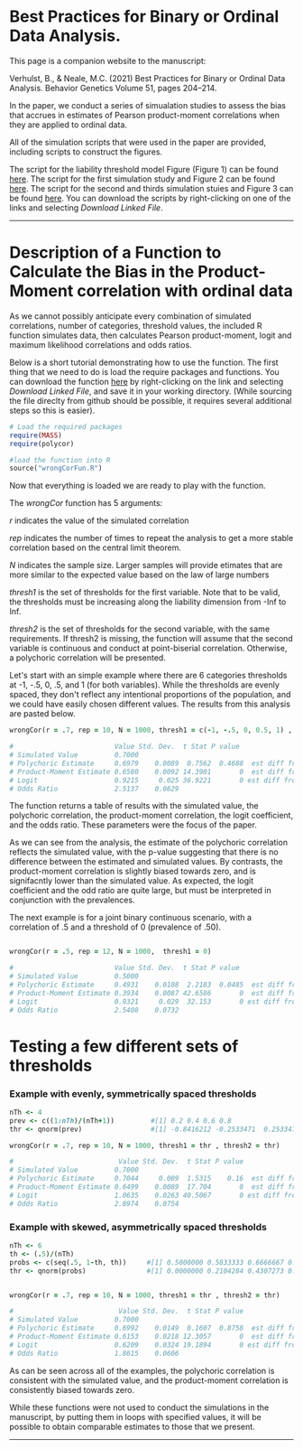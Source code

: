 # Best Practices for Binary or Ordinal Data Analysis.

This page is a companion website to the manuscript: 

Verhulst, B., & Neale, M.C. (2021) Best Practices for Binary or Ordinal Data Analysis. Behavior Genetics Volume 51, pages 204–214.

In the paper, we conduct a series of simualation studies to assess the bias that accrues in estimates of Pearson product-moment correlations when they are applied to ordinal data.

All of the simulation scripts that were used in the paper are provided, including scripts to construct the figures.

The script for the liability threshold model Figure (Figure 1) can be found [here](https://github.com/bradverhulst/OrdinalData/blob/master/LTMfig.R).
The script for the first simulation study and Figure 2 can be found [here](https://github.com/bradverhulst/OrdinalData/blob/master/numOrdCat.R).
The script for the second and thirds simulation stuies and Figure 3 can be found [here](https://github.com/bradverhulst/OrdinalData/blob/master/polySerialSim.R). 
You can download the scripts by right-clicking on one of the links and selecting *Download Linked File*.

--- 
# Description of a Function to Calculate the Bias in the Product-Moment correlation with ordinal data

As we cannot possibly anticipate every combination of simulated correlations, number of categories, threshold values, the included R function simulates data, then calculates Pearson product-moment, logit and maximum likelihood correlations and odds ratios.

Below is a short tutorial demonstrating how to use the function.
The first thing that we need to do is load the require packages and functions.  You can download the function [here](https://github.com/bradverhulst/OrdinalData/blob/master/polySerialSim.R) by right-clicking on the link and selecting *Download Linked File*, and save it in your working directory. (While sourcing the file direclty from github should be possible, it requires several additional steps so this is easier).

```ruby
# Load the required packages
require(MASS)
require(polycor)

#load the function into R
source("wrongCorFun.R")

```

Now that everything is loaded we are ready to play with the function. 

The *wrongCor* function has 5 arguments:

_r_ indicates the value of the simulated correlation

_rep_ indicates the number of times to repeat the analysis to get a more stable correlation based on the central limit theorem. 

_N_ indicates the sample size.  Larger samples will provide etimates that are more similar to the expected value based on the law of large numbers

_thresh1_ is the set of thresholds for the first variable.  Note that to be valid, the thresholds must be increasing along the liability dimension from -Inf to Inf.

_thresh2_ is the set of thresholds for the second variable, with the same requirements. If thresh2 is missing, the function will assume that the second variable is continuous and conduct at point-biserial correlation. Otherwise, a polychoric correlation will be presented.

Let's start with an simple example where there are 6 categories thresholds at -1, -.5, 0, .5, and 1 (for both variables).  While the thresholds are evenly spaced, they don't  reflect any intentional proportions of the population, and we could have easily chosen different values. The results from this analysis are pasted below.

```ruby
wrongCor(r = .7, rep = 10, N = 1000, thresh1 = c(-1, -.5, 0, 0.5, 1) , thresh2 = c(-1, -.5, 0, 0.5, 1))

#                         Value Std. Dev.  t Stat P value                 H0
# Simulated Value         0.7000                                             
# Polychoric Estimate     0.6979    0.0089  0.7562  0.4688  est diff from sim
# Product-Moment Estimate 0.6580    0.0092 14.3901       0  est diff from sim
# Logit                   0.9215     0.025 36.9221       0 est diff from zero
# Odds Ratio              2.5137    0.0629                                   

```
The function returns a table of results with the simulated value, the polychoric correlation, the product-moment correlation, the logit coefficient, and the odds ratio.  These parameters were the focus of the paper.

As we can see from the analysis, the estimate of the polychoric correlation reflects the simulated value, with the p-value suggesting that there is no difference between the estimated and simulated values. By contrasts, the product-moment correlation is slightly biased towards zero, and is signifacntly lower than the simulated value. As expected, the logit coefficient and the odd ratio are quite large,  but must be interpreted in conjunction with the prevalences.


The next example is for a joint binary continuous scenario, with a correlation of .5 and a threshold of 0 (prevalence of .50).

```ruby

wrongCor(r = .5, rep = 12, N = 1000,  thresh1 = 0)

#                         Value Std. Dev.  t Stat P value                 H0
# Simulated Value         0.5000                                             
# Polychoric Estimate     0.4931    0.0108  2.2183  0.0485  est diff from sim
# Product-Moment Estimate 0.3934    0.0087 42.6586       0  est diff from sim
# Logit                   0.9321     0.029  32.153       0 est diff from zero
# Odds Ratio              2.5408    0.0732                               

```

# Testing a few different sets of thresholds

### Example with evenly, symmetrically spaced thresholds

```ruby
nTh <- 4
prev <- c((1:nTh)/(nTh+1))         #[1] 0.2 0.4 0.6 0.8
thr <- qnorm(prev)                 #[1] -0.8416212 -0.2533471  0.2533471  0.8416212

wrongCor(r = .7, rep = 10, N = 1000, thresh1 = thr , thresh2 = thr)

#                          Value Std. Dev.  t Stat P value                 H0
# Simulated Value         0.7000                                             
# Polychoric Estimate     0.7044     0.009  1.5315    0.16  est diff from sim
# Product-Moment Estimate 0.6499    0.0089  17.704       0  est diff from sim
# Logit                   1.0635    0.0263 40.5067       0 est diff from zero
# Odds Ratio              2.8974    0.0754                                   


```

### Example with skewed, asymmetrically spaced thresholds

```ruby
nTh <- 6
th <- (.5)/(nTh)
probs <- c(seq(.5, 1-th, th))     #[1] 0.5000000 0.5833333 0.6666667 0.7500000 0.8333333 0.9166667
thr <- qnorm(probs)               #[1] 0.0000000 0.2104284 0.4307273 0.6744898 0.9674216 1.3829941


wrongCor(r = .7, rep = 10, N = 1000, thresh1 = thr , thresh2 = thr)

#                          Value Std. Dev.  t Stat P value                 H0
# Simulated Value         0.7000                                             
# Polychoric Estimate     0.6992    0.0149  0.1607  0.8758  est diff from sim
# Product-Moment Estimate 0.6153    0.0218 12.3057       0  est diff from sim
# Logit                   0.6209    0.0324 19.1894       0 est diff from zero
# Odds Ratio              1.8615    0.0606                                   

```

As can be seen across all of the examples, the polychoric correlation is consistent with the simulated value, and the product-moment correlation is consistently biased towards zero.

While these functions were not used to conduct the simulations in the manuscript, by putting them in loops with specified values, it will be possible to obtain comparable estimates to those that we present.

---

